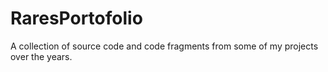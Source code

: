 # RaresPortofolio

A collection of source code and code fragments from some of my projects over the years.
